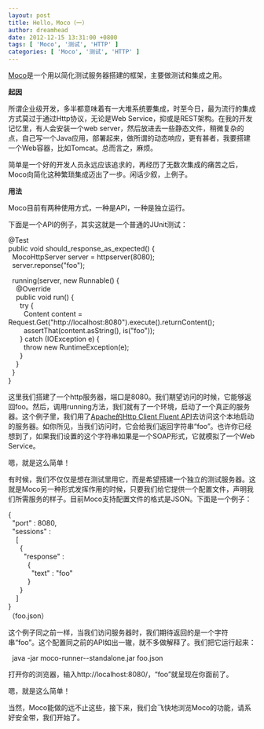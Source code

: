 ```yaml
---
layout: post
title: Hello，Moco（一）
author: dreamhead
date: 2012-12-15 13:31:00 +0800
tags: [ 'Moco', '测试', 'HTTP' ]
categories: [ 'Moco', '测试', 'HTTP' ]
---
```


[Moco](https://github.com/dreamhead/moco)是一个用以简化测试服务器搭建的框架，主要做测试和集成之用。

**起因**

所谓企业级开发，多半都意味着有一大堆系统要集成，时至今日，最为流行的集成方式莫过于通过Http协议，无论是Web Service，抑或是REST架构。在我的开发记忆里，有人会安装一个web server，然后放进去一些静态文件，稍微复杂的点，自己写一个Java应用，部署起来，做所谓的动态响应，更有甚者，我要搭建一个Web容器，比如Tomcat。总而言之，麻烦。

简单是一个好的开发人员永远应该追求的，再经历了无数次集成的痛苦之后，Moco向简化这种繁琐集成迈出了一步。闲话少叙，上例子。

**用法**

Moco目前有两种使用方式，一种是API，一种是独立运行。

下面是一个API的例子，其实这就是一个普通的JUnit测试：

@Test  
public void should\_response\_as\_expected() {  
&nbsp; MocoHttpServer server = httpserver(8080);  
&nbsp; server.reponse("foo");

&nbsp; running(server, new Runnable() {  
&nbsp; &nbsp; @Override  
&nbsp; &nbsp; public void run() {  
&nbsp; &nbsp; &nbsp; try {  
&nbsp; &nbsp; &nbsp; &nbsp; Content content = Request.Get("http://localhost:8080").execute().returnContent();  
&nbsp; &nbsp; &nbsp; &nbsp; assertThat(content.asString(), is("foo"));  
&nbsp; &nbsp; &nbsp; } catch (IOException e) {  
&nbsp; &nbsp; &nbsp; &nbsp; throw new RuntimeException(e);  
&nbsp; &nbsp; &nbsp; }  
&nbsp; &nbsp; }  
&nbsp; }  
}

这里我们搭建了一个http服务器，端口是8080。我们期望访问的时候，它能够返回foo。然后，调用running方法，我们就有了一个环境，启动了一个真正的服务器。这个例子里，我们用了[Apache的Http Client Fluent API](http://hc.apache.org/httpcomponents-client-ga/tutorial/html/fluent.html)去访问这个本地启动的服务器。如你所见，当我们访问时，它会给我们返回字符串“foo”。也许你已经想到了，如果我们设置的这个字符串如果是一个SOAP形式，它就模拟了一个Web Service。

嗯，就是这么简单！

有时候，我们不仅仅是想在测试里用它，而是希望搭建一个独立的测试服务器。这就是Moco另一种形式发挥作用的时候，只要我们给它提供一个配置文件，声明我们所需服务的样子。目前Moco支持配置文件的格式是JSON。下面是一个例子：

{  
&nbsp; "port" : 8080,  
&nbsp; "sessions" :  
&nbsp; &nbsp; [  
&nbsp; &nbsp; &nbsp; {  
&nbsp; &nbsp; &nbsp; &nbsp; "response" :  
&nbsp; &nbsp; &nbsp; &nbsp; &nbsp; {  
&nbsp; &nbsp; &nbsp; &nbsp; &nbsp; &nbsp; "text" : "foo"  
&nbsp; &nbsp; &nbsp; &nbsp; &nbsp; }  
&nbsp; &nbsp; &nbsp; }  
&nbsp; &nbsp; ]  
}  
（foo.json）

这个例子同之前一样，当我们访问服务器时，我们期待返回的是一个字符串“foo”。这个配置同之前的API如出一辙，就不多做解释了。我们把它运行起来：

&nbsp; java -jar moco-runner--standalone.jar foo.json

打开你的浏览器，输入http://localhost:8080/，“foo”就呈现在你面前了。

嗯，就是这么简单！

当然，Moco能做的远不止这些，接下来，我们会飞快地浏览Moco的功能，请系好安全带，我们开始了。


